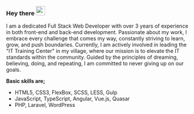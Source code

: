 ### Hey there <img src="https://emoji.discord.st/emojis/aac71f52-b538-457e-acb8-c8eb89ba91b2.gif" width="25px">

I am a dedicated Full Stack Web Developer with over 3 years of experience in both front-end and back-end development. Passionate about my work, I embrace every challenge that comes my way, constantly striving to learn, grow, and push boundaries.
Currently, I am actively involved in leading the "IT Training Center" in my village, where our mission is to elevate the IT standards within the community. Guided by the principles of dreaming, believing, doing, and repeating, I am committed to never giving up on our goals.

**Basic skills are;**
* HTML5, CSS3, FlexBox, SCSS, LESS, Gulp
* JavaScript, TypeScript, Angular, Vue.js, Quasar
* PHP, Laravel, WordPress

<!--
**ashot-developer/ashot-developer** is a ✨ _special_ ✨ repository because its `README.md` (this file) appears on your GitHub profile.

Here are some ideas to get you started:

- 🔭 I’m currently working on ...
- 🌱 I’m currently learning ...
- 👯 I’m looking to collaborate on ...
- 🤔 I’m looking for help with ...
- 💬 Ask me about ...
- 📫 How to reach me: ...
- 😄 Pronouns: ...
- ⚡ Fun fact: ...
-->
